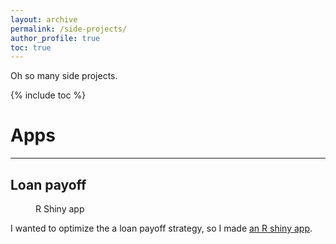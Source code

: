 ```yaml
---
layout: archive
permalink: /side-projects/
author_profile: true
toc: true
---
```


Oh so many side projects.

{% include toc %}
<br>

# Apps
___
## Loan payoff

<figure style="width: 300px" class="align-left" href="https://cmilando.shinyapps.io/loan-payoff/">
  <img src="{{ site.url }}{{ site.baseurl }}/assets/images/loanpay.png" alt="">
  <figcaption>R Shiny app</figcaption>
</figure> 

I wanted to optimize the a loan payoff strategy, so I made [an R shiny app](https://cmilando.shinyapps.io/loan-payoff/).